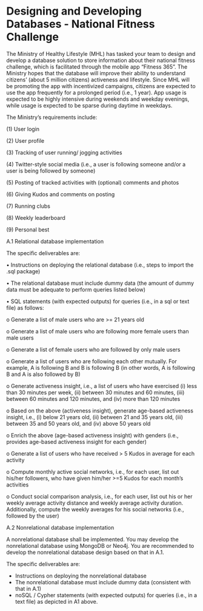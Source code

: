 # Designing and Developing Databases - National Fitness Challenge
The Ministry of Healthy Lifestyle (MHL) has tasked your team to design and develop a database solution to store information about their national fitness challenge, which is facilitated through the mobile app “Fitness 365”. The Ministry hopes that the database will improve their ability to understand citizens’ (about 5 million citizens) activeness and lifestyle. Since MHL will be promoting the app with incentivized campaigns, citizens are expected to use the app frequently for a prolonged period (i.e., 1 year). App usage is expected to be highly intensive during weekends and weekday evenings, while usage is expected to be sparse during daytime in weekdays.

The Ministry’s requirements include:

(1)	User login

(2)	User profile

(3)	Tracking of user running/ jogging activities

(4)	Twitter-style social media (i.e., a user is following someone and/or a user is being followed by someone)

(5)	Posting of tracked activities with (optional) comments and photos

(6)	Giving Kudos and comments on posting

(7)	Running clubs 

(8)	Weekly leaderboard

(9)	Personal best


A.1 Relational database implementation

The specific deliverables are:

•	Instructions on deploying the relational database (i.e., steps to import the .sql package)

•	The relational database must include dummy data (the amount of dummy data must be adequate to perform queries listed below)

•	SQL statements (with expected outputs) for queries (i.e., in a sql or text file) as follows:

o	Generate a list of male users who are >= 21 years old

o	Generate a list of male users who are following more female users than male users

o	Generate a list of female users who are followed by only male users

o	Generate a list of users who are following each other mutually. For example, A is following B and B is following B (in other words, A is following B and A is also followed by B)

o	Generate activeness insight, i.e., a list of users who have exercised (i) less than 30 minutes per week, (ii) between 30 minutes and 60 minutes, (iii) between 60 minutes and 120 minutes, and (iv) more than 120 minutes

o	Based on the above (activeness insight), generate age-based activeness insight, i.e., (i) below 21 years old, (ii) between 21 and 35 years old, (iii) between 35 and 50 years old, and (iv) above 50 years old

o	Enrich the above (age-based activeness insight) with genders (i.e., provides age-based activeness insight for each gender)

o	Generate a list of users who have received > 5 Kudos in average for each activity

o	Compute monthly active social networks, i.e., for each user, list out his/her followers, who have given him/her >=5 Kudos for each month’s activities

o	Conduct social comparison analysis, i.e., for each user, list out his or her weekly average activity distance and weekly average activity duration. Additionally, compute the weekly averages for his social networks (i.e., followed by the user)

A.2 Nonrelational database implementation

A nonrelational database shall be implemented. You may develop the nonrelational database using MongoDB or Neo4j. You are recommended to develop the nonrelational database design based on that in A.1.

The specific deliverables are:

-	Instructions on deploying the nonrelational database 
-	The nonrelational database must include dummy data (consistent with that in A.1)
-	noSQL / Cypher statements (with expected outputs) for queries (i.e., in a text file) as depicted in A1 above.
























